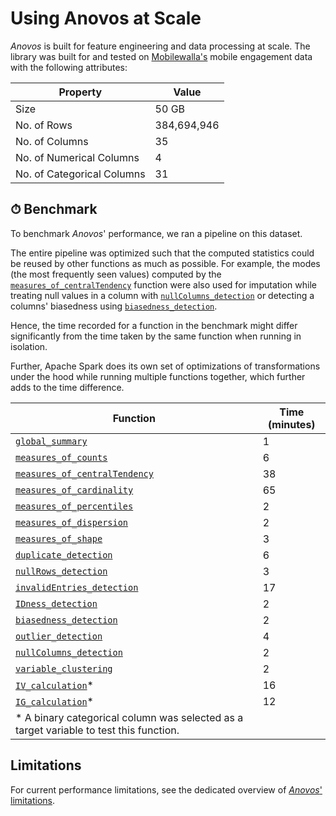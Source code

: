# Using Anovos at Scale

_Anovos_ is built for feature engineering and data processing at scale.
The library was built for and tested on [Mobilewalla's](https://www.mobilewalla.com/) mobile engagement data
with the following attributes:

| Property                   | Value       |
|----------------------------|-------------|
| Size                       | 50 GB       |
| No. of Rows                | 384,694,946 |
| No. of Columns             | 35          |
| No. of Numerical Columns   | 4           |
| No. of Categorical Columns | 31          |

## ⏱ Benchmark

To benchmark _Anovos_' performance, we ran a pipeline on this dataset.

The entire pipeline was optimized such that the computed statistics could be reused by other functions as much as possible.
For example, the modes (the most frequently seen values) computed by the [`measures_of_centralTendency`](../api/anovos/data_analyzer/stats_generator.md#measures_of_centraltendency)
function were also used for imputation while treating null values in a column with [`nullColumns_detection`](../api/anovos/data_analyzer/quality_checker.md#nullcolumns_detection)
or detecting a columns' biasedness using [`biasedness_detection`](../api/anovos/data_analyzer/quality_checker.md#biasedness_detection).

Hence, the time recorded for a function in the benchmark might differ significantly from the time taken by the same function
when running in isolation.

Further, Apache Spark does its own set of optimizations of transformations under the hood while running multiple
functions together, which further adds to the time difference.

| Function                                                                                                    | Time (minutes) |
|-------------------------------------------------------------------------------------------------------------|----------------|
| [`global_summary`](../api/anovos/data_analyzer/stats_generator.md#global_summary)                           | 1              |
| [`measures_of_counts`](../api/anovos/data_analyzer/stats_generator.md#measures_of_counts)                   | 6              |
| [`measures_of_centralTendency`](../api/anovos/data_analyzer/stats_generator.md#measures_of_centraltendency) | 38             |
| [`measures_of_cardinality`](../api/anovos/data_analyzer/stats_generator.md#measures_of_cardinality)         | 65             |
| [`measures_of_percentiles`](../api/anovos/data_analyzer/stats_generator.md#measures_of_percentiles)         | 2              |
| [`measures_of_dispersion`](../api/anovos/data_analyzer/stats_generator.md#measures_of_dispersion)           | 2              |
| [`measures_of_shape`](../api/anovos/data_analyzer/stats_generator.md#measures_of_shape)                     | 3              |
| [`duplicate_detection`](../api/anovos/data_analyzer/quality_checker.md#duplicate_detection)                 | 6              |
| [`nullRows_detection`](../api/anovos/data_analyzer/quality_checker.md#nullrows_detection)                   | 3              |
| [`invalidEntries_detection`](../api/anovos/data_analyzer/quality_checker.md#invalidentries_detection)       | 17             |
| [`IDness_detection`](../api/anovos/data_analyzer/quality_checker.md#idness_detection)                       | 2              |
| [`biasedness_detection`](../api/anovos/data_analyzer/quality_checker.md#biasedness_detection)               | 2              |
| [`outlier_detection`](../api/anovos/data_analyzer/quality_checker.md#outlier_detection)                     | 4              |
| [`nullColumns_detection`](../api/anovos/data_analyzer/quality_checker.md#nullcolumns_detection)             | 2              |
| [`variable_clustering`](../api/anovos/data_analyzer/association_evaluator.md#variable_clustering)           | 2              |
| [`IV_calculation`](../api/anovos/data_analyzer/association_evaluator.md#iv_calculation)\*                   | 16             |
| [`IG_calculation`](../api/anovos/data_analyzer/association_evaluator.md#ig_calculation)\*                   | 12             |
| \* A binary categorical column was selected as a target variable to test this function.                     |                |

## Limitations

For current performance limitations, see the dedicated overview of [_Anovos_' limitations](limitations.md#performance).
